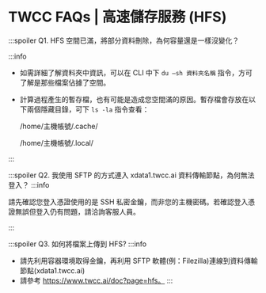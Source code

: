 # TWCC FAQs | 高速儲存服務 (HFS)


:::spoiler Q1. HFS 空間已滿，將部分資料刪除，為何容量還是一樣沒變化？

:::info

- 如需詳細了解資料夾中資訊，可以在 CLI 中下 `du –sh 資料夾名稱` 指令，方可了解是那些檔案佔據了空間。
- 計算過程產生的暫存檔，也有可能是造成您空間滿的原因。暫存檔會存放在以下兩個隱藏目錄，可下 `ls -la` 指令查看：

    /home/主機帳號/.cache/

    /home/主機帳號/.local/
    
:::

:::spoiler Q2. 我使用 SFTP 的方式連入 xdata1.twcc.ai 資料傳輸節點，為何無法登入？
:::info

請先確認您登入憑證使用的是 SSH 私密金鑰，而非您的主機密碼。若確認登入憑證無誤但登入仍有問題，請洽詢客服人員。 

:::

:::spoiler Q3. 如何將檔案上傳到 HFS?
:::info

* 請先利用容器環境取得金鑰，再利用 SFTP 軟體(例：Filezilla)連線到資料傳輸節點(xdata1.twcc.ai)
* 請參考 https://www.twcc.ai/doc?page=hfs。
:::
